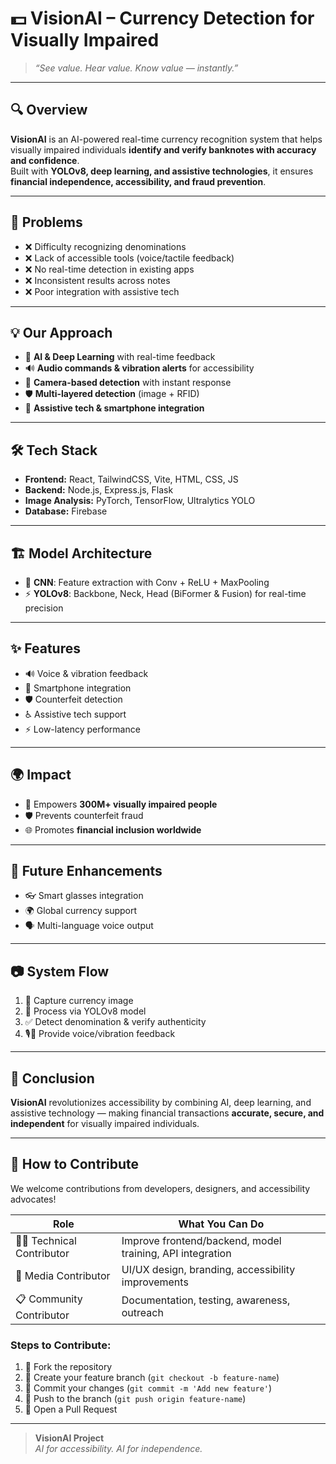 # 💵 VisionAI – Currency Detection for Visually Impaired  

> _“See value. Hear value. Know value — instantly.”_  

---

## 🔍 Overview  

**VisionAI** is an AI-powered real-time currency recognition system that helps visually impaired individuals **identify and verify banknotes with accuracy and confidence**.  
Built with **YOLOv8, deep learning, and assistive technologies**, it ensures **financial independence, accessibility, and fraud prevention**.  

---

## 🚨 Problems  

- ❌ Difficulty recognizing denominations  
- ❌ Lack of accessible tools (voice/tactile feedback)  
- ❌ No real-time detection in existing apps  
- ❌ Inconsistent results across notes  
- ❌ Poor integration with assistive tech  

---

## 💡 Our Approach  

- 🤖 **AI & Deep Learning** with real-time feedback  
- 🔊 **Audio commands & vibration alerts** for accessibility  
- 📸 **Camera-based detection** with instant response  
- 🛡️ **Multi-layered detection** (image + RFID)  
- 📱 **Assistive tech & smartphone integration**  

---

## 🛠️ Tech Stack  

- **Frontend:** React, TailwindCSS, Vite, HTML, CSS, JS  
- **Backend:** Node.js, Express.js, Flask  
- **Image Analysis:** PyTorch, TensorFlow, Ultralytics YOLO  
- **Database:** Firebase  

---

## 🏗️ Model Architecture  

- 🧠 **CNN**: Feature extraction with Conv + ReLU + MaxPooling  
- ⚡ **YOLOv8**: Backbone, Neck, Head (BiFormer & Fusion) for real-time precision  

---

## ✨ Features  

- 🔊 Voice & vibration feedback  
- 📱 Smartphone integration  
- 🛡️ Counterfeit detection  
- ♿ Assistive tech support  
- ⚡ Low-latency performance  

---

## 🌍 Impact  

- 👥 Empowers **300M+ visually impaired people**  
- 🛡️ Prevents counterfeit fraud  
- 🌐 Promotes **financial inclusion worldwide**  

---

## 🚀 Future Enhancements  

- 👓 Smart glasses integration  
- 🌍 Global currency support  
- 🗣️ Multi-language voice output  

---

## 📷 System Flow  

1. 📸 Capture currency image  
2. 🤖 Process via YOLOv8 model  
3. ✅ Detect denomination & verify authenticity  
4. 🎙️📳 Provide voice/vibration feedback  

---

## 📌 Conclusion  

**VisionAI** revolutionizes accessibility by combining AI, deep learning, and assistive technology — making financial transactions **accurate, secure, and independent** for visually impaired individuals.  

---

## 🤝 How to Contribute  

We welcome contributions from developers, designers, and accessibility advocates!  

| Role | What You Can Do |
|------|-----------------|
| 👨‍💻 Technical Contributor | Improve frontend/backend, model training, API integration |
| 🎨 Media Contributor | UI/UX design, branding, accessibility improvements |
| 📋 Community Contributor | Documentation, testing, awareness, outreach |

### Steps to Contribute:
1. 🍴 Fork the repository  
2. 🌱 Create your feature branch (`git checkout -b feature-name`)  
3. 💾 Commit your changes (`git commit -m 'Add new feature'`)  
4. 🚀 Push to the branch (`git push origin feature-name`)  
5. 🔎 Open a Pull Request  

---

> **VisionAI Project**  
> _AI for accessibility. AI for independence._
